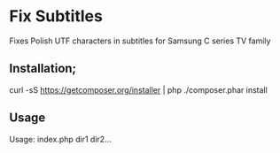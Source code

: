 Fix Subtitles
=============

Fixes Polish UTF characters in subtitles for Samsung C series TV family

Installation;
-------------

curl -sS https://getcomposer.org/installer | php
./composer.phar install

Usage
-----

Usage: index.php dir1 dir2...
